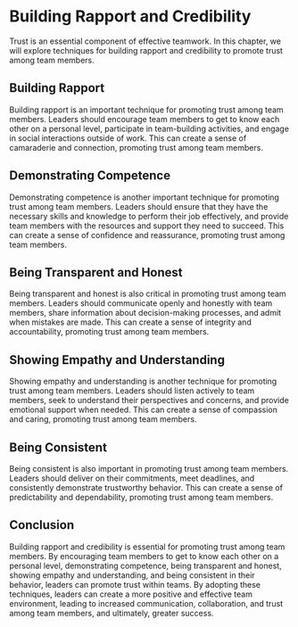# Building Rapport and Credibility

Trust is an essential component of effective teamwork. In this chapter, we will explore techniques for building rapport and credibility to promote trust among team members.

Building Rapport
----------------

Building rapport is an important technique for promoting trust among team members. Leaders should encourage team members to get to know each other on a personal level, participate in team-building activities, and engage in social interactions outside of work. This can create a sense of camaraderie and connection, promoting trust among team members.

Demonstrating Competence
------------------------

Demonstrating competence is another important technique for promoting trust among team members. Leaders should ensure that they have the necessary skills and knowledge to perform their job effectively, and provide team members with the resources and support they need to succeed. This can create a sense of confidence and reassurance, promoting trust among team members.

Being Transparent and Honest
----------------------------

Being transparent and honest is also critical in promoting trust among team members. Leaders should communicate openly and honestly with team members, share information about decision-making processes, and admit when mistakes are made. This can create a sense of integrity and accountability, promoting trust among team members.

Showing Empathy and Understanding
---------------------------------

Showing empathy and understanding is another technique for promoting trust among team members. Leaders should listen actively to team members, seek to understand their perspectives and concerns, and provide emotional support when needed. This can create a sense of compassion and caring, promoting trust among team members.

Being Consistent
----------------

Being consistent is also important in promoting trust among team members. Leaders should deliver on their commitments, meet deadlines, and consistently demonstrate trustworthy behavior. This can create a sense of predictability and dependability, promoting trust among team members.

Conclusion
----------

Building rapport and credibility is essential for promoting trust among team members. By encouraging team members to get to know each other on a personal level, demonstrating competence, being transparent and honest, showing empathy and understanding, and being consistent in their behavior, leaders can promote trust within teams. By adopting these techniques, leaders can create a more positive and effective team environment, leading to increased communication, collaboration, and trust among team members, and ultimately, greater success.

